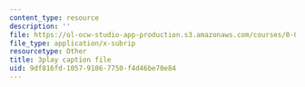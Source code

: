 ```yaml
---
content_type: resource
description: ''
file: https://ol-ocw-studio-app-production.s3.amazonaws.com/courses/8-05-quantum-physics-ii-fall-2013/9df816fd105791067750f4d46be70e84_TUenwZezzdk.srt
file_type: application/x-subrip
resourcetype: Other
title: 3play caption file
uid: 9df816fd-1057-9106-7750-f4d46be70e84
---
```

